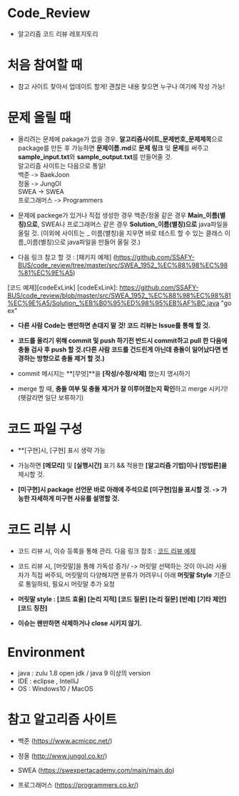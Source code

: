 # Code_Review
- 알고리즘 코드 리뷰 레포지토리


# 처음 참여할 때
  - 참고 사이트 찾아서 업데이트 할게! 괜찮은 내용 찾으면 누구나 여기에 작성 가능!


# 문제 올릴 때

- 올리려는 문제에 pakage가 없을 경우. **알고리즘사이트_문제번호_문제제목**으로 package를 만든 후 가능하면 **문제이름.md**로 **문제 링크** 및 **문제**를 써주고 **sample_input.txt**와 **sample_output.txt**를 만들어줄 것.   
알고리즘 사이트는 다음으로 통일!   
백준 -> BaekJoon   
정올 -> JungOl   
SWEA -> SWEA   
프로그래머스 -> Programmers   

- 문제에 packege가 있거나 직접 생성한 경우 백준/정올 같은 경우 **Main_이름(별칭)으로**, SWEA나 프로그래머스 같은 경우 **Solution_이름(별칭)으로** java파일을 올릴 것. (이외에 사이트는 _ 이름(별칭)을 지우면 바로 테스트 할 수 있는 클래스 이름_이름(별칭)으로 java파일을 만들어 올릴 것.)

-  다음 링크 참고 할 것 : 
  [패키지 예제] (https://github.com/SSAFY-BUS/code_review/tree/master/src/SWEA_1952_%EC%88%98%EC%98%81%EC%9E%A5)
  
  [코드 예제][codeExLink]
  [codeExLink]: https://github.com/SSAFY-BUS/code_review/blob/master/src/SWEA_1952_%EC%88%98%EC%98%81%EC%9E%A5/Solution_%EB%B0%95%ED%98%95%EB%AF%BC.java "go ex"


- **다른 사람 Code는 왠만하면 손대지 말 것! 코드 리뷰는 Issue를 통해 할 것.**

- **코드를 올리기 위해 commit 및 push 하기전 반드시 commit하고 pull 한 다음에 충돌 검사 후 push 할 것.(다른 사람 코드를 건드린게 아닌데 충돌이 일어났다면 변경하는 방향으로 충돌 제거 할 것.)**

- commit 메시지는 **[무엇]**을 **[작성/수정/삭제]** 했는지 명시하기

- merge 할 때, **충돌 여부 및 충돌 제거가 잘 이루어졌는지 확인**하고 merge 시키기! (헷갈리면 일단 보류하기)


# 코드 파일 구성
- **[구현]시, [구현] 표시 생략 가능

- 가능하면 **[메모리]** 및 **[실행시간]** 표기 && 적용한 **[알고리즘 기법]이나 [방법론]을** 제시할 것.

- **[미구현]시 package 선언문 바로 아래에 주석으로 [미구현]임을 표시할 것. -> 가능한 자세하게 미구현 사유를 설명할 것.**


# 코드 리뷰 시
- 코드 리뷰 시, 이슈 등록을 통해 관리. 다음 링크 참조 : 
  [코드 리뷰 예제](https://github.com/SSAFY-BUS/code_review/issues, "github link")
- 코드 리뷰 시, [머릿말]을 통해 가독성 증가/ -> 머릿말 선택하는 것이 아니라 사용자가 직접 써주되, 머릿말의 다양해지면 분류가 어려우니 아래 **머릿말 Style** 기준으로 통일하되, 필요시 머릿말 추가 요청

- **머릿말 style : [코드 효율] [논리 지적] [코드 질문] [논리 질문] [반례] [기타 제안] [코드 칭찬]**
- **이슈는 왠만하면 삭제하거나 close 시키지 않기.**


# Environment
- java : zulu 1.8 open jdk / java 9 이상의 version
- IDE : eclipse , IntelliJ
- OS : Windows10 / MacOS


# 참고 알고리즘 사이트
- 백준 (https://www.acmicpc.net/)

- 정올 (http://www.jungol.co.kr/)

- SWEA (https://swexpertacademy.com/main/main.do)

- 프로그래머스 (https://programmers.co.kr/)
